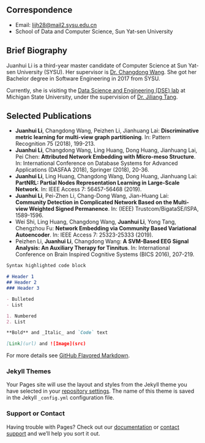 ## Correspondence
- Email: lijh28@mail2.sysu.edu.cn
- School of Data and Computer Science, Sun Yat-sen University

## Brief Biography
Juanhui Li is a third-year master candidate of Computer Science at Sun Yat-sen University (SYSU). Her supervisor is <a href ="http://www.scholat.com/changdongwang">Dr. Changdong Wang</a>. She got her Bachelor degree in Software Engineering in 2017 from SYSU.

Currently, she is visiting the [Data Science and Engineering (DSE) lab](http://dse.cse.msu.edu/) at Michigan State University, under the supervision of [Dr. Jiliang Tang](https://www.cse.msu.edu/~tangjili/index.html).

## Selected Publications
- **Juanhui Li**, Changdong Wang, Peizhen Li, Jianhuang Lai: **Discriminative metric learning for multi-view graph partitioning**. In: Pattern Recognition 75 (2018), 199-213.
- **Juanhui Li**, Changdong Wang, Ling Huang, Dong Huang, Jianhuang Lai, Pei Chen: **Attributed Network Embedding with Micro-meso Structure**. In: International Conference on Database Systems for Advanced Applications (DASFAA 2018), Springer (2018), 20-36.
- **Juanhui Li**, Ling Huang, Changdong Wang, Dong Huang, Jianhuang Lai: **PartNRL: Partial Nodes Representation Learning in Large-Scale Network**. In: IEEE Access 7: 56457-56468 (2019).
- **Juanhui Li**, Pei-Zhen Li, Chang-Dong Wang, Jian-Huang Lai: **Community Detection in Complicated Network Based on the Multi-view Weighted Signed Permanence**. In: (IEEE) Trustcom/BigataSE/ISPA, 1589-1596.
- Wei Shi, Ling Huang, Changdong Wang, **Juanhui Li**, Yong Tang, Chengzhou Fu: **Network Embedding via Community Based Variational Autoencoder**. In: IEEE Access 7: 25323-25333 (2019).
-  Peizhen Li, **Juanhui Li**, Changdong Wang: **A SVM-Based EEG Signal Analysis: An Auxiliary Therapy for Tinnitus**. In: International Conference on Brain Inspired Cognitive Systems (BICS 2016), 207-219.

```markdown
Syntax highlighted code block

# Header 1
## Header 2
### Header 3

- Bulleted
- List

1. Numbered
2. List

**Bold** and _Italic_ and `Code` text

[Link](url) and ![Image](src)
```

For more details see [GitHub Flavored Markdown](https://guides.github.com/features/mastering-markdown/).

### Jekyll Themes

Your Pages site will use the layout and styles from the Jekyll theme you have selected in your [repository settings](https://github.com/Juanhui28/Juanhui-Li/settings). The name of this theme is saved in the Jekyll `_config.yml` configuration file.

### Support or Contact

Having trouble with Pages? Check out our [documentation](https://help.github.com/categories/github-pages-basics/) or [contact support](https://github.com/contact) and we’ll help you sort it out.
